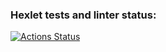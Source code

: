 ### Hexlet tests and linter status:

[![Actions Status](https://github.com/KseniyaZet/qa-engineer-project-85/actions/workflows/hexlet-check.yml/badge.svg)](https://github.com/KseniyaZet/qa-engineer-project-85/actions)
